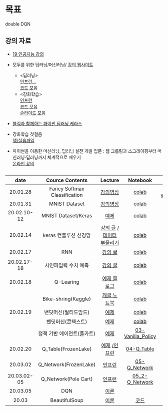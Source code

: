 # 목표
 double DQN

## 강의 자료
- [19 인공지능 강의](https://github.com/sejongresearch/2019.Spring.AI)

 - 모두를 위한 딥러닝/머신러닝/
   [강의 웹사이트](http://hunkim.github.io/ml/)
   - <딥러닝>     
      [인프런...](https://www.inflearn.com/course/)  
      [코드 모음](https://github.com/hunkim/DeepLearningZeroToAll) 
   - <강화학습>     
     [인프런](https://www.inflearn.com/course/reinforcement-learning)  
     [코드 모음](https://github.com/hunkim/ReinforcementZeroToAll)     
   [슬라이드 모음](https://goo.gl/jPtWNt)      
 - [블럭과 함께하는 파이썬 딥러닝 케라스](https://tykimos.github.io/lecture/)     
 - 강화학습 첫걸음     
   [책/실습파일](https://github.com/kyoseoksong/RL_Book)      
 - 파이썬을 이용한 머신러닝, 딥러닝 실전 개발 입문 : 웹 크롤링과 스크레이핑부터 머신러닝·딥러닝까지 체계적으로 배우기       
   [온라인 강의](https://www.youtube.com/watch?v=l_XFlB1Wwz8&list=PLBXuLgInP-5m_vn9ycXHRl7hlsd1huqmS&index=1)
   
## 
| date | Cource Contents | Lecture | Notebook |  Etc | 
|:---:|:---:|:---:|:---:|:---:| 
| 20.01.28 | Fancy Softmax Classification | [강의영상](https://www.youtube.com/watch?v=E-io76NlsqA&feature=youtu.be) | [colab](https://colab.research.google.com/drive/1Rhd2AQCSbLhAOR3vAZxHLV6kpJvwuxKn) | [cross entropy](https://github.com/rkdogo08/AI_Lecture/issues/1#issue-556134902) |
| 20.01.31 |  MNIST Dataset | [강의영상](https://youtu.be/ktd5yrki_KA) | [colab](https://colab.research.google.com/drive/1ZFVRknMyNN8xcm7lOMWicpGpTxU2fFwJ#scrollTo=-J_HxuaZth19) |  |
| 20.02.10-12|  MNIST Dataset/Keras | [예제](https://www.tensorflow.org/tutorials/keras/classification?hl=ko) | [colab](https://colab.research.google.com/drive/1ioPesdovZ0uJGEyuSrIz3PAZCPDfrrp4) |  |
| 20.02.14|  keras 컨볼루션 신경망 | [강의 글](https://tykimos.github.io/2017/03/08/CNN_Getting_Started/) [/데이터 부풀리기](https://tykimos.github.io/2017/06/10/CNN_Data_Augmentation/) | [colab](https://colab.research.google.com/drive/1j4nZZschOWnKfYYs-vJtk5w0xBP1KRIa) |  |
| 20.02.17|  RNN | [강의 글](https://tykimos.github.io/2017/04/09/RNN_Layer_Talk/) | [colab](https://colab.research.google.com/drive/1uqoCS6oqV5ArWI5yyDEHwuTaqIhd7bvs) |  |
| 20.02.17-18 |  사인파입력 수치 예측 | [강의 글](https://tykimos.github.io/2017/09/09/Time-series_Numerical_Input_Numerical_Prediction_Model_Recipe/) | [colab](https://colab.research.google.com/drive/1o93FG_OEAYOPlHd_AcaO7rvrpfTITEFm) | [경사하강법](http://shuuki4.github.io/deep%20learning/2016/05/20/Gradient-Descent-Algorithm-Overview.html) |
| 20.02.18 |  Q-Learing | [예제 블로그](https://m.blog.naver.com/PostView.nhn?blogId=infoefficien&logNo=220769665748&proxyReferer=https%3A%2F%2Fwww.google.com%2F) | [colab](https://colab.research.google.com/drive/1toA9yPZdWmDx8vnvdGHQqiF7ftVZ-g3w) |  |
|  |  Bike-shring(Kaggle)  | [캐글 노트북](https://www.kaggle.com/zexyz123/tensorflow-cnn-only-6-feature) | [colab](https://colab.research.google.com/drive/1kNvKGDA5jKAi8NHvE6m0sXiqtsJNj-8M) |  |
| 20.02.19 |  밴딧머신(멀티드암드)  | [예제](https://github.com/kyoseoksong/RL_Book/blob/master/Chap2.Simple-Policy.ipynb) | [colab](https://colab.research.google.com/drive/1fHCBXJ7tZBSgxlWNR9JOjMdXGGy06kOx) |  |
|  |  밴딧머신(콘텍스트)  | [예제](https://github.com/kyoseoksong/RL_Book/blob/master/Chap3.Contextual-Policy.ipynb) | [colab](https://colab.research.google.com/drive/1_DvcBYf89r0dpCGhAMYzqoPoIuaywydK) | [slim](https://excelsior-cjh.tistory.com/160) |
|  |  정책 기반 에이전트(폴카트)  | [예제](https://github.com/kyoseoksong/RL_Book/blob/master/Chap4.Vanilla-Policy.ipynb) | [03-Vanilla_Policy](https://colab.research.google.com/drive/14jAz_XvliAXYLXZlNJeom9q1ubfTWNu6) |  |
| 20.02.20 |  Q_Table(FrozenLake)  | [예제](https://github.com/kyoseoksong/RL_Book/blob/master/Chap5-1.Q-Table.ipynb) [/인프런](https://www.inflearn.com/course/reinforcement-learning) | [04-Q_Table](https://colab.research.google.com/drive/1DEKo8hzOzetDJC60vA7hmyP_48GpHNca) |  |
| 20.03.02 |  Q_Network(FrozenLake)  |  [인프런](https://www.inflearn.com/course/reinforcement-learning/lecture/5788) | [05-Q_Network](https://colab.research.google.com/drive/1IsQDB0nI5b1TPKK18XSQBxN4k8QBX1YR) |  |
| 20.03.02-05 |  Q_Network(Pole Cart)  |  [인프런](https://www.inflearn.com/course/reinforcement-learning/lecture/5789) | [05_2-Q_Network](https://colab.research.google.com/drive/1bpOyRwAKtSHlMXvb7EJInUm06wf7zMjN#scrollTo=ZiFNeSJoZcRi) |  |
| 20.03.05 |  DQN  |  [이론](https://www.inflearn.com/course/reinforcement-learning/lecture/5791) |  |  |
| 20.03 |  BeautifulSoup  |  [이론](https://www.youtube.com/watch?v=HtJMZo2NyMk&list=PLBXuLgInP-5m_vn9ycXHRl7hlsd1huqmS&index=5) | [코드](https://colab.research.google.com/drive/1yUL1wqOW5iLikxr6DkzJAXGu-HPrx6fu) |  |
